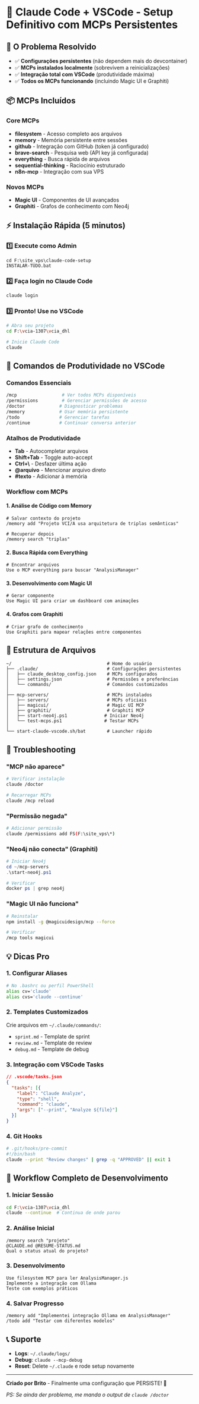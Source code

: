 # 🚀 Claude Code + VSCode - Setup Definitivo com MCPs Persistentes

## 🎯 O Problema Resolvido

- ✅ **Configurações persistentes** (não dependem mais do devcontainer)
- ✅ **MCPs instalados localmente** (sobrevivem a reinicializações)
- ✅ **Integração total com VSCode** (produtividade máxima)
- ✅ **Todos os MCPs funcionando** (incluindo Magic UI e Graphiti)

## 📦 MCPs Incluídos

### Core MCPs
- **filesystem** - Acesso completo aos arquivos
- **memory** - Memória persistente entre sessões
- **github** - Integração com GitHub (token já configurado)
- **brave-search** - Pesquisa web (API key já configurada)
- **everything** - Busca rápida de arquivos
- **sequential-thinking** - Raciocínio estruturado
- **n8n-mcp** - Integração com sua VPS

### Novos MCPs
- **Magic UI** - Componentes de UI avançados
- **Graphiti** - Grafos de conhecimento com Neo4j

## ⚡ Instalação Rápida (5 minutos)

### 1️⃣ Execute como Admin
```batch
cd F:\site_vps\claude-code-setup
INSTALAR-TUDO.bat
```

### 2️⃣ Faça login no Claude Code
```bash
claude login
```

### 3️⃣ Pronto! Use no VSCode
```bash
# Abra seu projeto
cd F:\vcia-1307\vcia_dhl

# Inicie Claude Code
claude
```

## 🎯 Comandos de Produtividade no VSCode

### Comandos Essenciais
```bash
/mcp                 # Ver todos MCPs disponíveis
/permissions         # Gerenciar permissões de acesso
/doctor             # Diagnosticar problemas
/memory             # Usar memória persistente
/todo               # Gerenciar tarefas
/continue           # Continuar conversa anterior
```

### Atalhos de Produtividade
- **Tab** - Autocompletar arquivos
- **Shift+Tab** - Toggle auto-accept
- **Ctrl+\\** - Desfazer última ação
- **@arquivo** - Mencionar arquivo direto
- **#texto** - Adicionar à memória

### Workflow com MCPs

#### 1. Análise de Código com Memory
```
# Salvar contexto do projeto
/memory add "Projeto VCI/A usa arquitetura de triplas semânticas"

# Recuperar depois
/memory search "triplas"
```

#### 2. Busca Rápida com Everything
```
# Encontrar arquivos
Use o MCP everything para buscar "AnalysisManager"
```

#### 3. Desenvolvimento com Magic UI
```
# Gerar componente
Use Magic UI para criar um dashboard com animações
```

#### 4. Grafos com Graphiti
```
# Criar grafo de conhecimento
Use Graphiti para mapear relações entre componentes
```

## 🔧 Estrutura de Arquivos

```
~/                                    # Home do usuário
├── .claude/                          # Configurações persistentes
│   ├── claude_desktop_config.json    # MCPs configurados
│   ├── settings.json                 # Permissões e preferências
│   └── commands/                     # Comandos customizados
│
├── mcp-servers/                      # MCPs instalados
│   ├── servers/                      # MCPs oficiais
│   ├── magicui/                      # Magic UI MCP
│   ├── graphiti/                     # Graphiti MCP
│   ├── start-neo4j.ps1              # Iniciar Neo4j
│   └── test-mcps.ps1                # Testar MCPs
│
└── start-claude-vscode.sh/bat        # Launcher rápido
```

## 🚨 Troubleshooting

### "MCP não aparece"
```bash
# Verificar instalação
claude /doctor

# Recarregar MCPs
claude /mcp reload
```

### "Permissão negada"
```bash
# Adicionar permissão
claude /permissions add FS(F:\site_vps\*)
```

### "Neo4j não conecta" (Graphiti)
```powershell
# Iniciar Neo4j
cd ~/mcp-servers
.\start-neo4j.ps1

# Verificar
docker ps | grep neo4j
```

### "Magic UI não funciona"
```bash
# Reinstalar
npm install -g @magicuidesign/mcp --force

# Verificar
/mcp tools magicui
```

## 💡 Dicas Pro

### 1. Configurar Aliases
```bash
# No .bashrc ou perfil PowerShell
alias cv='claude'
alias cvs='claude --continue'
```

### 2. Templates Customizados
Crie arquivos em `~/.claude/commands/`:
- `sprint.md` - Template de sprint
- `review.md` - Template de review
- `debug.md` - Template de debug

### 3. Integração com VSCode Tasks
```json
// .vscode/tasks.json
{
  "tasks": [{
    "label": "Claude Analyze",
    "type": "shell",
    "command": "claude",
    "args": ["--print", "Analyze ${file}"]
  }]
}
```

### 4. Git Hooks
```bash
# .git/hooks/pre-commit
#!/bin/bash
claude --print "Review changes" | grep -q "APPROVED" || exit 1
```

## 🎯 Workflow Completo de Desenvolvimento

### 1. Iniciar Sessão
```bash
cd F:\vcia-1307\vcia_dhl
claude --continue  # Continua de onde parou
```

### 2. Análise Inicial
```
/memory search "projeto"
@CLAUDE.md @RESUME-STATUS.md
Qual o status atual do projeto?
```

### 3. Desenvolvimento
```
Use filesystem MCP para ler AnalysisManager.js
Implemente a integração com Ollama
Teste com exemplos práticos
```

### 4. Salvar Progresso
```
/memory add "Implementei integração Ollama em AnalysisManager"
/todo add "Testar com diferentes modelos"
```

## 📞 Suporte

- **Logs**: `~/.claude/logs/`
- **Debug**: `claude --mcp-debug`
- **Reset**: Delete `~/.claude` e rode setup novamente

---

**Criado por Brito** - Finalmente uma configuração que PERSISTE! 🎉

*PS: Se ainda der problema, me manda o output de `claude /doctor`*